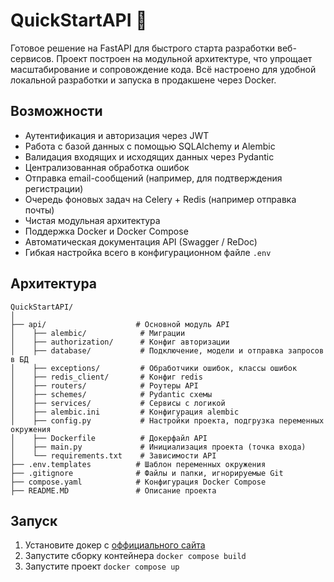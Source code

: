 # QuickStartAPI 🚀

Готовое решение на FastAPI для быстрого старта разработки веб-сервисов. Проект построен на модульной архитектуре, что упрощает масштабирование и сопровождение кода. Всё настроено для удобной локальной разработки и запуска в продакшене через Docker.

## Возможности

- Аутентификация и авторизация через JWT
- Работа с базой данных с помощью SQLAlchemy и Alembic
- Валидация входящих и исходящих данных через Pydantic
- Централизованная обработка ошибок
- Отправка email-сообщений (например, для подтверждения регистрации)
- Очередь фоновых задач на Celery + Redis (например отправка почты)
- Чистая модульная архитектура
- Поддержка Docker и Docker Compose
- Автоматическая документация API (Swagger / ReDoc)
- Гибкая настройка всего в конфигурационном файле `.env`

## Архитектура

```
QuickStartAPI/
│
├── api/                    # Основной модуль API
│    ├── alembic/            # Миграции
│    ├── authorization/      # Конфиг авторизации
│    ├── database/           # Подключение, модели и отправка запросов в БД
│    ├── exceptions/         # Обработчики ошибок, классы ошибок
│    ├── redis_client/       # Конфиг redis
│    ├── routers/            # Роутеры API
│    ├── schemes/            # Pydantic схемы
│    ├── services/           # Сервисы с логикой
│    ├── alembic.ini         # Конфигурация alembic
│    ├── config.py           # Настройки проекта, подгрузка переменных окружения
│    ├── Dockerfile          # Докерфайл API
│    ├── main.py             # Инициализация проекта (точка входа)
│    └── requirements.txt    # Зависимости API
├── .env.templates          # Шаблон переменных окружения
├── .gitignore              # Файлы и папки, игнорируемые Git
├── compose.yaml            # Конфигурация Docker Compose
├── README.MD               # Описание проекта
```

## Запуск

1. Установите докер с [оффициального сайта](https://docs.docker.com/get-started/get-docker/)
2. Запустите сборку контейнера `docker compose build`
3. Запустите проект `docker compose up`
